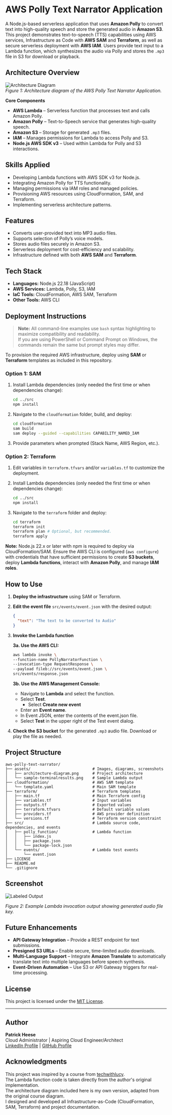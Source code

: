 # AWS Polly Text Narrator Application
A Node.js-based serverless application that uses **Amazon Polly** to convert text into high-quality speech and store the generated audio in **Amazon S3**. This project demonstrates text-to-speech (TTS) capabilities using AWS services, Infrastructure as Code with **AWS SAM** and **Terraform**, as well as secure serverless deployment with **AWS IAM**. Users provide text input to a Lambda function, which synthesizes the audio via Polly and stores the `.mp3` file in S3 for download or playback.

## Architecture Overview
![Architecture Diagram](assets/architecture-diagram.png)  
*Figure 1: Architecture diagram of the AWS Polly Text Narrator Application.*

**Core Components**  
- **AWS Lambda** – Serverless function that processes text and calls Amazon Polly.  
- **Amazon Polly** – Text-to-Speech service that generates high-quality speech.  
- **Amazon S3** – Storage for generated `.mp3` files.  
- **IAM** – Manages permissions for Lambda to access Polly and S3.  
- **Node.js AWS SDK v3** – Used within Lambda for Polly and S3 interactions.

## Skills Applied
- Developing Lambda functions with AWS SDK v3 for Node.js.  
- Integrating Amazon Polly for TTS functionality.  
- Managing permissions via IAM roles and managed policies.  
- Provisioning AWS resources using CloudFormation, SAM, and Terraform.  
- Implementing serverless architecture patterns.

## Features
- Converts user-provided text into MP3 audio files.  
- Supports selection of Polly’s voice models.
- Stores audio files securely in Amazon S3.  
- Serverless deployment for cost-efficiency and scalability.  
- Infrastructure defined with both **AWS SAM** and **Terraform**.

## Tech Stack
- **Languages:** Node.js 22.18 (JavaScript)   
- **AWS Services:** Lambda, Polly, S3, IAM  
- **IaC Tools:** CloudFormation, AWS SAM, Terraform  
- **Other Tools:** AWS CLI

## Deployment Instructions
> **Note:** All command-line examples use `bash` syntax highlighting to maximize compatibility and readability.  
> If you are using PowerShell or Command Prompt on Windows, the commands remain the same but prompt styles may differ.

To provision the required AWS infrastructure, deploy using **SAM** or **Terraform** templates as included in this repository.

### Option 1: **SAM**
1. Install Lambda dependencies (only needed the first time or when dependencies change):
   ```bash
   cd ../src
   npm install
   ```
   
2. Navigate to the `cloudformation` folder, build, and deploy:
   ```bash
   cd cloudformation
   sam build
   sam deploy --guided --capabilities CAPABILITY_NAMED_IAM
   ```

3. Provide parameters when prompted (Stack Name, AWS Region, etc.).

### Option 2: **Terraform**
1. Edit variables in `terraform.tfvars` and/or `variables.tf` to customize the deployment.

2. Install Lambda dependencies (only needed the first time or when dependencies change):
   ```bash
   cd ../src
   npm install
   ```
   
3. Navigate to the `terraform` folder and deploy:
   ```bash
   cd terraform
   terraform init
   terraform plan # Optional, but recommended.
   terraform apply
   ```

**Note:** Node.js 22.x or later with npm is required to deploy via CloudFormation/SAM. Ensure the AWS CLI is configured (`aws configure`) with credentials that have sufficient permissions to create **S3 buckets**, deploy **Lambda functions**, interact with **Amazon Polly**, and manage **IAM roles**.

## How to Use
1. **Deploy the infrastructure** using SAM or Terraform.

2. **Edit the event file** `src/events/event.json` with the desired output:
   ```json
   {
     "text": "The text to be converted to Audio"
   }
   ```

3. **Invoke the Lambda function**  

   **3a. Use the AWS CLI:**
	 
     ```bash
     aws lambda invoke \
	 --function-name PollyNarratorFunction \
	 --invocation-type RequestResponse \
	 --payload fileb://src/events/event.json \
	 src/events/response.json
     ```

   **3b. Use the AWS Management Console:**
   - Navigate to **Lambda** and select the function.  
   - Select **Test**.
	 - Select **Create new event**
   - Enter an **Event name**.
   - In Event JSON, enter the contents of the event.json file.
   - Select **Test** in the upper right of the Test event dialog.

4. **Check the S3 bucket** for the generated `.mp3` audio file. Download or play the file as needed.

## Project Structure
```plaintext
aws-polly-text-narrator/
├── assets/                      	  # Images, diagrams, screenshots
│   ├── architecture-diagram.png      # Project architecture
│   └── sample-terminalresults.png    # Sample Lambda output
├── cloudformation/                   # AWS SAM template
│   └── template.yaml                 # Main SAM template
├── terraform/                        # Terraform templates
│   ├── main.tf                       # Main Terraform config
│   ├── variables.tf                  # Input variables
│   ├── outputs.tf					  # Exported values
│   ├── terraform.tfvars              # Default variable values
│   ├── providers.tf			      # AWS provider definition
│   └── versions.tf					  # Terraform version constraint
├── src/                              # Lambda source code, dependencies, and events
│   ├── polly_function/		          # Lambda function
│   │   ├── index.js                       
│	│   ├── package.json                   
│	│   └── package-lock.json              
│   └── events/				          # Lambda test events
│       └── event.json                     
├── LICENSE                      
├── README.md                    
└── .gitignore                   
```

## Screenshot
![Labeled Output](assets/sample-terminalresults.png)

*Figure 2: Example Lambda invocation output showing generated audio file key.*

## Future Enhancements
- **API Gateway Integration** – Provide a REST endpoint for text submissions.
- **Presigned S3 URLs** – Enable secure, time-limited audio downloads.
- **Multi-Language Support** – Integrate **Amazon Translate** to automatically translate text into multiple languages before speech synthesis.
- **Event-Driven Automation** – Use S3 or API Gateway triggers for real-time processing.

## License
This project is licensed under the [MIT License](LICENSE).

---

## Author
**Patrick Heese**  
Cloud Administrator | Aspiring Cloud Engineer/Architect  
[LinkedIn Profile](https://www.linkedin.com/in/patrick-heese/) | [GitHub Profile](https://github.com/patrick-heese)

## Acknowledgments
This project was inspired by a course from [techwithlucy](https://github.com/techwithlucy).  
The Lambda function code is taken directly from the author's original implementation.  
The architecture diagram included here is my own version, adapted from the original course diagram.  
I designed and developed all Infrastructure-as-Code (CloudFormation, SAM, Terraform) and project documentation.  
